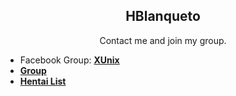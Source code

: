 
<h2 align="center">HBlanqueto</h2>
<p align="center">Contact me and join my group.</p>

- Facebook Group: <a href="https://www.facebook.com/groups/3401196263237743" target="_blank">**XUnix**</a>
- **[Group](https://www.facebook.com/groups/3401196263237743)**
- **[Hentai List](https://www.youtube.com/watch?v=WQRObrOqXho)**
